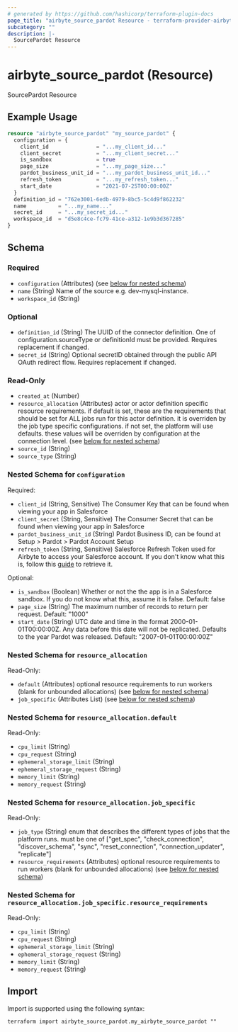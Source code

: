 ```yaml
---
# generated by https://github.com/hashicorp/terraform-plugin-docs
page_title: "airbyte_source_pardot Resource - terraform-provider-airbyte"
subcategory: ""
description: |-
  SourcePardot Resource
---
```


# airbyte_source_pardot (Resource)

SourcePardot Resource

## Example Usage

```terraform
resource "airbyte_source_pardot" "my_source_pardot" {
  configuration = {
    client_id               = "...my_client_id..."
    client_secret           = "...my_client_secret..."
    is_sandbox              = true
    page_size               = "...my_page_size..."
    pardot_business_unit_id = "...my_pardot_business_unit_id..."
    refresh_token           = "...my_refresh_token..."
    start_date              = "2021-07-25T00:00:00Z"
  }
  definition_id = "762e3001-6edb-4979-8bc5-5c4d9f862232"
  name          = "...my_name..."
  secret_id     = "...my_secret_id..."
  workspace_id  = "d5e8c4ce-fc79-41ce-a312-1e9b3d367285"
}
```

<!-- schema generated by tfplugindocs -->
## Schema

### Required

- `configuration` (Attributes) (see [below for nested schema](#nestedatt--configuration))
- `name` (String) Name of the source e.g. dev-mysql-instance.
- `workspace_id` (String)

### Optional

- `definition_id` (String) The UUID of the connector definition. One of configuration.sourceType or definitionId must be provided. Requires replacement if changed.
- `secret_id` (String) Optional secretID obtained through the public API OAuth redirect flow. Requires replacement if changed.

### Read-Only

- `created_at` (Number)
- `resource_allocation` (Attributes) actor or actor definition specific resource requirements. if default is set, these are the requirements that should be set for ALL jobs run for this actor definition. it is overriden by the job type specific configurations. if not set, the platform will use defaults. these values will be overriden by configuration at the connection level. (see [below for nested schema](#nestedatt--resource_allocation))
- `source_id` (String)
- `source_type` (String)

<a id="nestedatt--configuration"></a>
### Nested Schema for `configuration`

Required:

- `client_id` (String, Sensitive) The Consumer Key that can be found when viewing your app in Salesforce
- `client_secret` (String, Sensitive) The Consumer Secret that can be found when viewing your app in Salesforce
- `pardot_business_unit_id` (String) Pardot Business ID, can be found at Setup > Pardot > Pardot Account Setup
- `refresh_token` (String, Sensitive) Salesforce Refresh Token used for Airbyte to access your Salesforce account. If you don't know what this is, follow this <a href="https://medium.com/@bpmmendis94/obtain-access-refresh-tokens-from-salesforce-rest-api-a324fe4ccd9b">guide</a> to retrieve it.

Optional:

- `is_sandbox` (Boolean) Whether or not the the app is in a Salesforce sandbox. If you do not know what this, assume it is false. Default: false
- `page_size` (String) The maximum number of records to return per request. Default: "1000"
- `start_date` (String) UTC date and time in the format 2000-01-01T00:00:00Z. Any data before this date will not be replicated. Defaults to the year Pardot was released. Default: "2007-01-01T00:00:00Z"


<a id="nestedatt--resource_allocation"></a>
### Nested Schema for `resource_allocation`

Read-Only:

- `default` (Attributes) optional resource requirements to run workers (blank for unbounded allocations) (see [below for nested schema](#nestedatt--resource_allocation--default))
- `job_specific` (Attributes List) (see [below for nested schema](#nestedatt--resource_allocation--job_specific))

<a id="nestedatt--resource_allocation--default"></a>
### Nested Schema for `resource_allocation.default`

Read-Only:

- `cpu_limit` (String)
- `cpu_request` (String)
- `ephemeral_storage_limit` (String)
- `ephemeral_storage_request` (String)
- `memory_limit` (String)
- `memory_request` (String)


<a id="nestedatt--resource_allocation--job_specific"></a>
### Nested Schema for `resource_allocation.job_specific`

Read-Only:

- `job_type` (String) enum that describes the different types of jobs that the platform runs. must be one of ["get_spec", "check_connection", "discover_schema", "sync", "reset_connection", "connection_updater", "replicate"]
- `resource_requirements` (Attributes) optional resource requirements to run workers (blank for unbounded allocations) (see [below for nested schema](#nestedatt--resource_allocation--job_specific--resource_requirements))

<a id="nestedatt--resource_allocation--job_specific--resource_requirements"></a>
### Nested Schema for `resource_allocation.job_specific.resource_requirements`

Read-Only:

- `cpu_limit` (String)
- `cpu_request` (String)
- `ephemeral_storage_limit` (String)
- `ephemeral_storage_request` (String)
- `memory_limit` (String)
- `memory_request` (String)

## Import

Import is supported using the following syntax:

```shell
terraform import airbyte_source_pardot.my_airbyte_source_pardot ""
```
